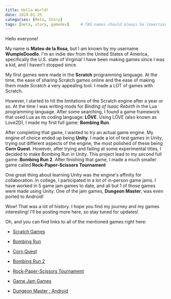 ```yaml
---
title: Hello World!
date: 2024-01-25
categories: [Meta, Story]
tags: [meta, story, gamedev]     # TAG names should always be lowercase
---
```

Hello everyone!

My name is **Mateo de la Rosa**, but I am known by my username **WumpleDoodle**.
I'm an indie dev from the United States of America, specifically the U.S. state of Virginia!
I have been making games since I was a kid, and I haven't stopped since.

My first games were made in the **Scratch** programming language.
At the time, the ease of sharing Scratch games online and the ease of making them made Scratch a very appealing tool.
I made a LOT of games with Scratch.

However, I started to hit the limitations of the Scratch engine after a year or so.
At the time I was writing mods for *Binding of Isaac Rebirth* in the Lua programming language.
After some searching, I found a game framework that used Lua as its coding language: **LÖVE**.
Using LÖVE (also known as Love2D), I made my first full game: **Bombing Run**.

After completing that game, I wanted to try an actual game engine.
My engine of choice ended up being **Unity**.
I made a lot of test games in Unity, trying out different aspects of the engine, the most polished of these being **Corn Quest**.
However, after trying and failing at some experimental titles, I decided to make Bombing Run in Unity.
This project lead to my second full game: **Bombing Run 2**.
After finishing that game, I made a much smaller game called **Rock-Paper-Scissors Tournament**

One great thing about learning Unity was the engine's affinity for collaboration.
In college, I participated in a lot of in-person game jams.
I have worked in 5 game jam games to date, and all but 1 of those games were made using Unity.
One of the jam games, **Dungeon Master**, was even ported to Android!

Wow! That was a lot of history.
I hope you find my journey and my games interesting!
I'll be posting more here, so stay tuned for updates!

Oh, and you can find links to all of the mentioned games right here:

- [Scratch Games](https://scratch.mit.edu/users/WumpleDoodle/)

- [Bombing Run](https://wumpledoodle.itch.io/bombingrun)

- [Corn Quest](https://wumpledoodle.itch.io/corn-quest)

- [Bombing Run 2](https://wumpledoodle.itch.io/bombingrun2)

- [Rock-Paper-Scissors Tournament](https://wumpledoodle.itch.io/rock-paper-scissors-tournament)

- [Game Jam Games](https://itch.io/c/1826821/game-jam-games)

- [Dungeon Master : Android](https://play.google.com/store/apps/details?id=io.itch.gamedevclubatvt.dungeonmaster)
